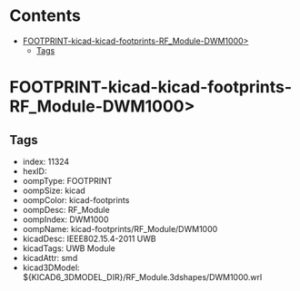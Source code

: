 



Contents
========

* [FOOTPRINT-kicad-kicad-footprints-RF_Module-DWM1000>](#footprint-kicad-kicad-footprints-rf_module-dwm1000)
	* [Tags](#tags)

# FOOTPRINT-kicad-kicad-footprints-RF_Module-DWM1000>

## Tags

- index: 11324
- hexID: 
- oompType: FOOTPRINT
- oompSize: kicad
- oompColor: kicad-footprints
- oompDesc: RF_Module
- oompIndex: DWM1000
- oompName: kicad-footprints/RF_Module/DWM1000
- kicadDesc: IEEE802.15.4-2011 UWB
- kicadTags: UWB Module
- kicadAttr: smd
- kicad3DModel: ${KICAD6_3DMODEL_DIR}/RF_Module.3dshapes/DWM1000.wrl
